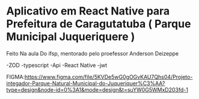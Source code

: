 <H1>Aplicativo em React Native para Prefeitura de Caragutatuba ( Parque Municipal Juqueriquere )</H1>

Feito Na aula Do ifsp, mentorado pelo proefessor Anderson Deizeppe 

-ZOD
-typescript
-Api
-React Native
-jwt


FIGMA:https://www.figma.com/file/5KVDe5wG0gOGvKAU7Qhs04/Projeto-integador-Parque-Natural-Municipal-do-Juqueriquer%C3%AA?type=design&node-id=0%3A1&mode=design&t=suYW0G5WMxD203fd-1
